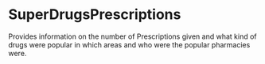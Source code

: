 # SuperDrugsPrescriptions
Provides information on the number of Prescriptions given and what kind of drugs were popular in which areas and who were the popular pharmacies were.
